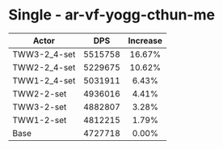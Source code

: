 # Single - ar-vf-yogg-cthun-me
| Actor | DPS | Increase |
|---|:---:|:---:|
|TWW3-2_4-set|5515758|16.67%|
|TWW2-2_4-set|5229675|10.62%|
|TWW1-2_4-set|5031911|6.43%|
|TWW2-2-set|4936016|4.41%|
|TWW3-2-set|4882807|3.28%|
|TWW1-2-set|4812215|1.79%|
|Base|4727718|0.00%|
